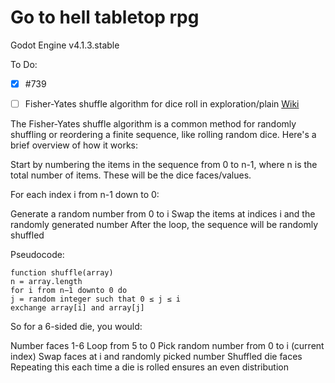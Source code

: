 # Go to hell tabletop rpg

Godot Engine v4.1.3.stable

To Do:

- [x] #739
- [ ] Fisher-Yates shuffle algorithm for dice roll in exploration/plain [Wiki](https://en.wikipedia.org/wiki/Fisher%E2%80%93Yates_shuffle)



The Fisher-Yates shuffle algorithm is a common method for randomly shuffling or reordering a finite sequence, like rolling random dice. Here's a brief overview of how it works:

Start by numbering the items in the sequence from 0 to n-1, where n is the total number of items. These will be the dice faces/values.

For each index i from n-1 down to 0:

Generate a random number from 0 to i
Swap the items at indices i and the randomly generated number
After the loop, the sequence will be randomly shuffled

Pseudocode:
```
function shuffle(array)
n = array.length
for i from n−1 downto 0 do
j = random integer such that 0 ≤ j ≤ i
exchange array[i] and array[j]
```
So for a 6-sided die, you would:

Number faces 1-6
Loop from 5 to 0
Pick random number from 0 to i (current index)
Swap faces at i and randomly picked number
Shuffled die faces
Repeating this each time a die is rolled ensures an even distribution
